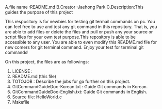 
A.file name  :README.md 
B.Creator    :Jaehong Park 
C.Description:This guides the purpose of this project


This respository is for newbies for testing git termail commands on pc.
You can feel free to use and test any git command in this repository.
That is, you are able to add files or delete the files and pull or push
any your source or script files for your own test purpose.This repository
is able to be accessible to any user. You are able to even modify this 
README.md file for new comers for git terminal command. Enjoy your test 
for terminal git commands!

On this project, the files are as followings:
 1. LICENSE : 
 2. README.md (this file)
 3. TOTOJOB : Describe the jobs for go further on this project.
 4. GitCommandGuideDoc-Korean.txt : Guide Git commands in Korean.
 5. GitCommandGuideDoc-English.txt: Guide Git commands in English.
 6. Source file: HelloWorld.c
 7. Makefile

